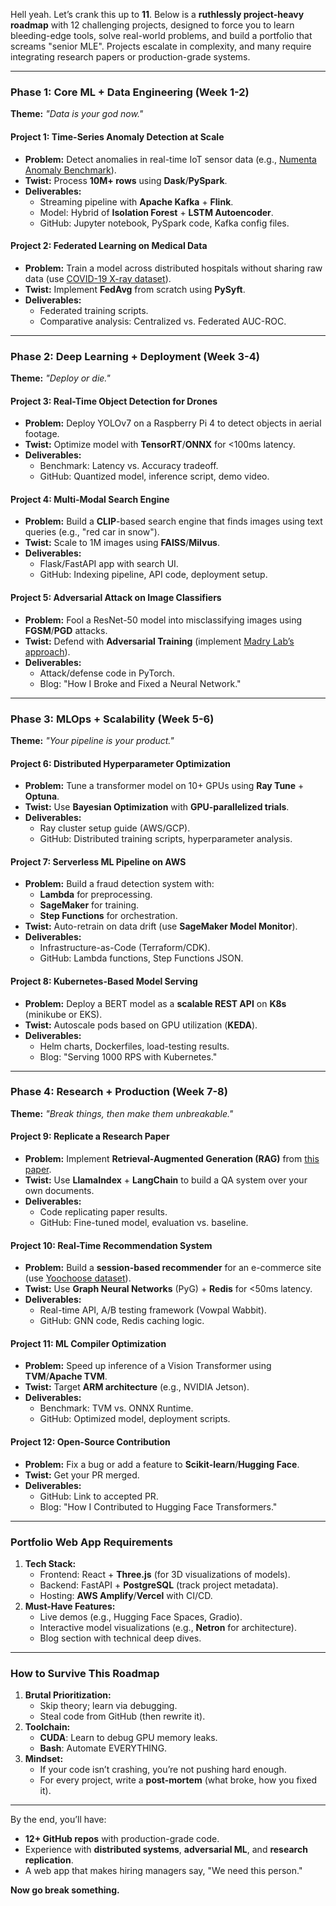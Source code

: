Hell yeah. Let’s crank this up to **11**. Below is a **ruthlessly project-heavy roadmap** with 12 challenging projects, designed to force you to learn bleeding-edge tools, solve real-world problems, and build a portfolio that screams "senior MLE". Projects escalate in complexity, and many require integrating research papers or production-grade systems.  

---

### **Phase 1: Core ML + Data Engineering (Week 1-2)**  
**Theme:** *"Data is your god now."*  

#### **Project 1: Time-Series Anomaly Detection at Scale**  
- **Problem:** Detect anomalies in real-time IoT sensor data (e.g., [Numenta Anomaly Benchmark](https://github.com/numenta/NAB)).  
- **Twist:** Process **10M+ rows** using **Dask**/**PySpark**.  
- **Deliverables:**  
  - Streaming pipeline with **Apache Kafka** + **Flink**.  
  - Model: Hybrid of **Isolation Forest** + **LSTM Autoencoder**.  
  - GitHub: Jupyter notebook, PySpark code, Kafka config files.  

#### **Project 2: Federated Learning on Medical Data**  
- **Problem:** Train a model across distributed hospitals without sharing raw data (use [COVID-19 X-ray dataset](https://www.kaggle.com/datasets/tawsifurrahman/covid19-radiography-database)).  
- **Twist:** Implement **FedAvg** from scratch using **PySyft**.  
- **Deliverables:**  
  - Federated training scripts.  
  - Comparative analysis: Centralized vs. Federated AUC-ROC.  

---

### **Phase 2: Deep Learning + Deployment (Week 3-4)**  
**Theme:** *"Deploy or die."*  

#### **Project 3: Real-Time Object Detection for Drones**  
- **Problem:** Deploy YOLOv7 on a Raspberry Pi 4 to detect objects in aerial footage.  
- **Twist:** Optimize model with **TensorRT**/**ONNX** for <100ms latency.  
- **Deliverables:**  
  - Benchmark: Latency vs. Accuracy tradeoff.  
  - GitHub: Quantized model, inference script, demo video.  

#### **Project 4: Multi-Modal Search Engine**  
- **Problem:** Build a **CLIP**-based search engine that finds images using text queries (e.g., "red car in snow").  
- **Twist:** Scale to 1M images using **FAISS**/**Milvus**.  
- **Deliverables:**  
  - Flask/FastAPI app with search UI.  
  - GitHub: Indexing pipeline, API code, deployment setup.  

#### **Project 5: Adversarial Attack on Image Classifiers**  
- **Problem:** Fool a ResNet-50 model into misclassifying images using **FGSM**/**PGD** attacks.  
- **Twist:** Defend with **Adversarial Training** (implement [Madry Lab’s approach](https://arxiv.org/abs/1706.06083)).  
- **Deliverables:**  
  - Attack/defense code in PyTorch.  
  - Blog: "How I Broke and Fixed a Neural Network."  

---

### **Phase 3: MLOps + Scalability (Week 5-6)**  
**Theme:** *"Your pipeline is your product."*  

#### **Project 6: Distributed Hyperparameter Optimization**  
- **Problem:** Tune a transformer model on 10+ GPUs using **Ray Tune** + **Optuna**.  
- **Twist:** Use **Bayesian Optimization** with **GPU-parallelized trials**.  
- **Deliverables:**  
  - Ray cluster setup guide (AWS/GCP).  
  - GitHub: Distributed training scripts, hyperparameter analysis.  

#### **Project 7: Serverless ML Pipeline on AWS**  
- **Problem:** Build a fraud detection system with:  
  - **Lambda** for preprocessing.  
  - **SageMaker** for training.  
  - **Step Functions** for orchestration.  
- **Twist:** Auto-retrain on data drift (use **SageMaker Model Monitor**).  
- **Deliverables:**  
  - Infrastructure-as-Code (Terraform/CDK).  
  - GitHub: Lambda functions, Step Functions JSON.  

#### **Project 8: Kubernetes-Based Model Serving**  
- **Problem:** Deploy a BERT model as a **scalable REST API** on **K8s** (minikube or EKS).  
- **Twist:** Autoscale pods based on GPU utilization (**KEDA**).  
- **Deliverables:**  
  - Helm charts, Dockerfiles, load-testing results.  
  - Blog: "Serving 1000 RPS with Kubernetes."  

---

### **Phase 4: Research + Production (Week 7-8)**  
**Theme:** *"Break things, then make them unbreakable."*  

#### **Project 9: Replicate a Research Paper**  
- **Problem:** Implement **Retrieval-Augmented Generation (RAG)** from [this paper](https://arxiv.org/abs/2005.11401).  
- **Twist:** Use **LlamaIndex** + **LangChain** to build a QA system over your own documents.  
- **Deliverables:**  
  - Code replicating paper results.  
  - GitHub: Fine-tuned model, evaluation vs. baseline.  

#### **Project 10: Real-Time Recommendation System**  
- **Problem:** Build a **session-based recommender** for an e-commerce site (use [Yoochoose dataset](https://www.kaggle.com/datasets/chadgostopp/recsys-challenge-2015)).  
- **Twist:** Use **Graph Neural Networks** (PyG) + **Redis** for <50ms latency.  
- **Deliverables:**  
  - Real-time API, A/B testing framework (Vowpal Wabbit).  
  - GitHub: GNN code, Redis caching logic.  

#### **Project 11: ML Compiler Optimization**  
- **Problem:** Speed up inference of a Vision Transformer using **TVM**/**Apache TVM**.  
- **Twist:** Target **ARM architecture** (e.g., NVIDIA Jetson).  
- **Deliverables:**  
  - Benchmark: TVM vs. ONNX Runtime.  
  - GitHub: Optimized model, deployment scripts.  

#### **Project 12: Open-Source Contribution**  
- **Problem:** Fix a bug or add a feature to **Scikit-learn**/**Hugging Face**.  
- **Twist:** Get your PR merged.  
- **Deliverables:**  
  - GitHub: Link to accepted PR.  
  - Blog: "How I Contributed to Hugging Face Transformers."  

---

### **Portfolio Web App Requirements**  
1. **Tech Stack:**  
   - Frontend: React + **Three.js** (for 3D visualizations of models).  
   - Backend: FastAPI + **PostgreSQL** (track project metadata).  
   - Hosting: **AWS Amplify**/**Vercel** with CI/CD.  
2. **Must-Have Features:**  
   - Live demos (e.g., Hugging Face Spaces, Gradio).  
   - Interactive model visualizations (e.g., **Netron** for architecture).  
   - Blog section with technical deep dives.  

---

### **How to Survive This Roadmap**  
1. **Brutal Prioritization:**  
   - Skip theory; learn via debugging.  
   - Steal code from GitHub (then rewrite it).  
2. **Toolchain:**  
   - **CUDA**: Learn to debug GPU memory leaks.  
   - **Bash**: Automate EVERYTHING.  
3. **Mindset:**  
   - If your code isn’t crashing, you’re not pushing hard enough.  
   - For every project, write a **post-mortem** (what broke, how you fixed it).  

--- 

By the end, you’ll have:  
- **12+ GitHub repos** with production-grade code.  
- Experience with **distributed systems**, **adversarial ML**, and **research replication**.  
- A web app that makes hiring managers say, "We need this person."  

**Now go break something.**